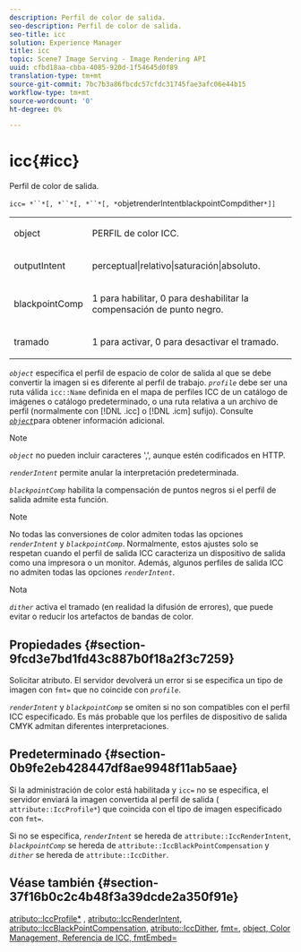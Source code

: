 ```yaml
---
description: Perfil de color de salida.
seo-description: Perfil de color de salida.
seo-title: icc
solution: Experience Manager
title: icc
topic: Scene7 Image Serving - Image Rendering API
uuid: cfbd18aa-cbba-4085-920d-1f54645d0f89
translation-type: tm+mt
source-git-commit: 7bc7b3a86fbcdc57cfdc31745fae3afc06e44b15
workflow-type: tm+mt
source-wordcount: '0'
ht-degree: 0%

---
```



# icc{#icc}

Perfil de color de salida.

`icc= *``*[, *``*[, *``*[, *`objetrenderIntentblackpointCompdither`*]]`

<table id="simpletable_AC20916999004CDCBBB9888B3A8FB0A7"> 
 <tr class="strow"> 
  <td class="stentry"> <p><span class="codeph"> <span class="varname"> object</span> </span> </p></td> 
  <td class="stentry"> <p>PERFIL de color ICC. </p></td> 
 </tr> 
 <tr class="strow"> 
  <td class="stentry"> <p><span class="codeph"> <span class="varname"> outputIntent</span></span> </p></td> 
  <td class="stentry"> <p><span class="codeph"> perceptual|relativo|saturación|absoluto</span>. </p></td> 
 </tr> 
 <tr class="strow"> 
  <td class="stentry"> <p><span class="codeph"> <span class="varname"> blackpointComp</span></span> </p></td> 
  <td class="stentry"> <p>1 para habilitar, 0 para deshabilitar la compensación de punto negro. </p></td> 
 </tr> 
 <tr class="strow"> 
  <td class="stentry"> <p><span class="codeph"> <span class="varname"> tramado</span></span> </p></td> 
  <td class="stentry"> <p>1 para activar, 0 para desactivar el tramado. </p></td> 
 </tr> 
</table>

*`object`* especifica el perfil de espacio de color de salida al que se debe convertir la imagen si es diferente al perfil de trabajo. *`profile`* debe ser una ruta válida  `icc::Name` definida en el mapa de perfiles ICC de un catálogo de imágenes o catálogo predeterminado, o una ruta relativa a un archivo de perfil (normalmente con  [!DNL .icc] o  [!DNL .icm] sufijo). Consulte [ *`object`*](../../../../../is-api/http-ref/image-serving-api-ref/c-http-protocol-reference/c-data-types/r-object.md#reference-2591bd24548d462782c68d138ef795a0)para obtener información adicional.

>[!NOTE]
>
>*`object`* no pueden incluir caracteres &#39;,&#39;, aunque estén codificados en HTTP.

*`renderIntent`* permite anular la interpretación predeterminada.

*`blackpointComp`* habilita la compensación de puntos negros si el perfil de salida admite esta función.

>[!NOTE]
>
>No todas las conversiones de color admiten todas las opciones *`renderIntent`* y *`blackpointComp`*. Normalmente, estos ajustes solo se respetan cuando el perfil de salida ICC caracteriza un dispositivo de salida como una impresora o un monitor. Además, algunos perfiles de salida ICC no admiten todas las opciones *`renderIntent`*.

Nota

*`dither`* activa el tramado (en realidad la difusión de errores), que puede evitar o reducir los artefactos de bandas de color.

## Propiedades {#section-9fcd3e7bd1fd43c887b0f18a2f3c7259}

Solicitar atributo. El servidor devolverá un error si se especifica un tipo de imagen con `fmt=` que no coincide con *`profile`*.

*`renderIntent`* y  *`blackpointComp`* se omiten si no son compatibles con el perfil ICC especificado. Es más probable que los perfiles de dispositivo de salida CMYK admitan diferentes interpretaciones.

## Predeterminado {#section-0b9fe2eb428447df8ae9948f11ab5aae}

Si la administración de color está habilitada y `icc=` no se especifica, el servidor enviará la imagen convertida al perfil de salida ( `attribute::IccProfile*`) que coincida con el tipo de imagen especificado con `fmt=`.

Si no se especifica, *`renderIntent`* se hereda de `attribute::IccRenderIntent`, *`blackpointComp`* se hereda de `attribute::IccBlackPointCompensation` y *`dither`* se hereda de `attribute::IccDither`.

## Véase también {#section-37f16b0c2c4b48f3a39dcde2a350f91e}

[atributo::IccProfile*](../../../../../is-api/image-catalog/image-serving-api-ref/c-image-catalog-reference/c-attributes-reference/r-iccprofilecmyk.md#reference-db89f9dac33e447cadb359ec1ba27ee0) ,  [atributo::IccRenderIntent](../../../../../is-api/image-catalog/image-serving-api-ref/c-image-catalog-reference/c-attributes-reference/r-iccrenderintent.md#reference-012f207f28bd4406a5368d23ed95a51f),  [atributo::IccBlackPointCompensation](../../../../../is-api/image-catalog/image-serving-api-ref/c-image-catalog-reference/c-attributes-reference/r-iccblackpointcompensation.md#reference-357626375ee140d1807f0c05171c733f),  [atributo::IccDither](../../../../../is-api/image-catalog/image-serving-api-ref/c-image-catalog-reference/c-attributes-reference/r-iccdither.md#reference-914d0d0567364246b4016d45c0ada85b),  [fmt=](../../../../../is-api/http-ref/image-serving-api-ref/c-http-protocol-reference/c-command-reference/r-is-http-fmt.md#reference-cdf10043423b45ba9fe15157fb3ae37a),  [object, Color Management, Referencia de ICC, ](../../../../../is-api/http-ref/image-serving-api-ref/c-http-protocol-reference/c-data-types/r-object.md#reference-2591bd24548d462782c68d138ef795a0)  [ ](../../../../../is-api/http-ref/image-serving-api-ref/c-http-protocol-reference/c-syntax-and-features/r-color-management.md#reference-c7e4a72d589145189f7e4bcb6b4544d7)  [ ](../../../../../is-api/image-catalog/image-serving-api-ref/c-image-catalog-reference/c-icc-profile-map-reference/c-icc-profile-map-reference.md#concept-57b9148ce55249cd825cb7ee19ed057c)  [fmtEmbed=](../../../../../is-api/http-ref/image-serving-api-ref/c-http-protocol-reference/c-command-reference/r-iccembed.md#reference-e3b774fb322046a2a6dde3a7bab5583e)
